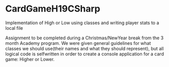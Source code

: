 # CardGameH19CSharp
Implementation of High or Low using classes and writing player stats to a local file

Assignment to be completed during a  Christmas/NewYear break from the 3 month Academy program. We were given general guidelines
for what classes we should use(their names and what they should represent), but all logical code is selfwritten in order to create a
console application for a card game: Higher or Lower.
